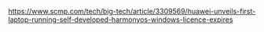 https://www.scmp.com/tech/big-tech/article/3309569/huawei-unveils-first-laptop-running-self-developed-harmonyos-windows-licence-expires
